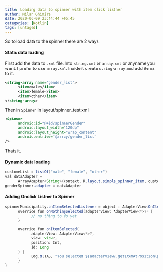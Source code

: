 ```yaml
---
title: Loading data to spinner with item click listner
author: Milan Ghimire
date: 2020-06-09 23:44:44 +05:45
categories: [Kotlin]
tags: [untaged]
---
```



So to load data to the spinner there are 2 ways.

#### Static data loading
First add the data to `.xml` file. Into `string.xml` or `array.xml` or anyname you want. 
I prefer to use `array.xml`. Inside it create `string-array` and add items to it. 

```xml
<string-array name="gender_list">
      <item>male</item>
      <item>female</item>
      <item>other</item>
</string-array>
```

Then in `Spinner` in layout/spinner_test.xml

```xml
<Spinner
      android:id="@+id/spinnerGender"
      android:layout_width="120dp"
      android:layout_height="wrap_content"
      android:entries="@array/gender_list"
/>
```
Thats it.

#### Dynamic data loading

```java
customeList = listOf("male", "female", "other")
val dataAdapter =
      ArrayAdapter<String>(context, R.layout.simple_spinner_item, customeList)
genderSpinner.adapter = dataAdapter
```


#### Adding Onclick Listner to Spinner

```java
spinnerMunicipality.onItemSelectedListener = object : AdapterView.OnItemSelectedListener {
      override fun onNothingSelected(adapterView: AdapterView<*>?) {
            // no thing to do yet
      }

      override fun onItemSelected(
            adapterView: AdapterView<*>?,
            view: View?,
            position: Int,
            id: Long
      ) {
            Log.d(TAG, "You selected ${adapterView?.getItemAtPosition(position).toString()}")
      }
}
```
